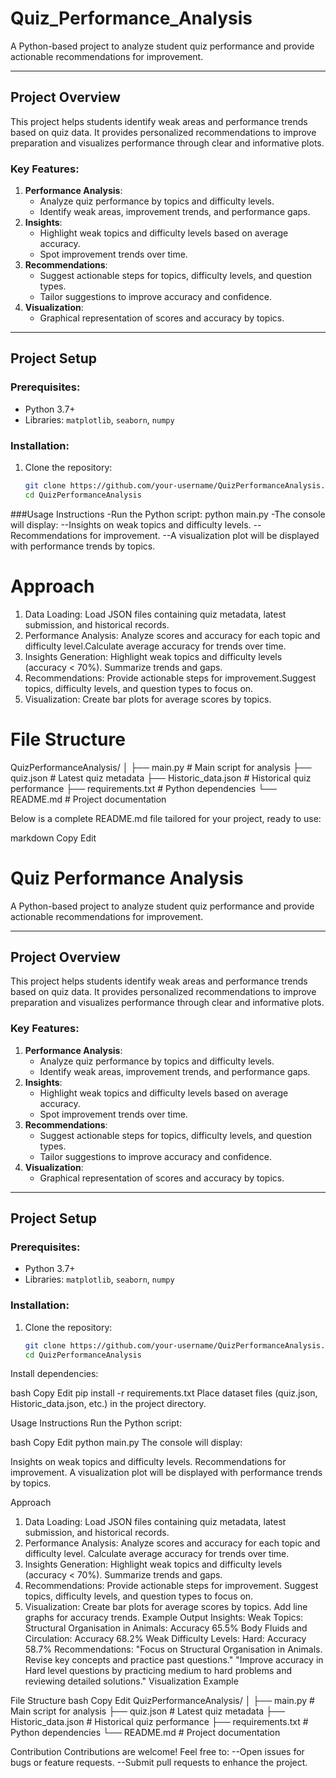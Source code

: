 # Quiz_Performance_Analysis

A Python-based project to analyze student quiz performance and provide actionable recommendations for improvement.

---

## Project Overview

This project helps students identify weak areas and performance trends based on quiz data. It provides personalized recommendations to improve preparation and visualizes performance through clear and informative plots.

### Key Features:
1. **Performance Analysis**:
   - Analyze quiz performance by topics and difficulty levels.
   - Identify weak areas, improvement trends, and performance gaps.
2. **Insights**:
   - Highlight weak topics and difficulty levels based on average accuracy.
   - Spot improvement trends over time.
3. **Recommendations**:
   - Suggest actionable steps for topics, difficulty levels, and question types.
   - Tailor suggestions to improve accuracy and confidence.
4. **Visualization**:
   - Graphical representation of scores and accuracy by topics.

---

## Project Setup

### Prerequisites:
- Python 3.7+
- Libraries: `matplotlib`, `seaborn`, `numpy`

### Installation:
1. Clone the repository:
   ```bash
   git clone https://github.com/your-username/QuizPerformanceAnalysis.git
   cd QuizPerformanceAnalysis

###Usage Instructions
-Run the Python script:
       python main.py
-The console will display:
  --Insights on weak topics and difficulty levels.
  --Recommendations for improvement.
  --A visualization plot will be displayed with performance trends by topics.


# Approach
1. Data Loading:  Load JSON files containing quiz metadata, latest submission, and historical records.
2. Performance Analysis:  Analyze scores and accuracy for each topic and difficulty level.Calculate average accuracy for trends over time.
3. Insights Generation: Highlight weak topics and difficulty levels (accuracy < 70%).
Summarize trends and gaps.
4. Recommendations: Provide actionable steps for improvement.Suggest topics, difficulty levels, and question types to focus on.
5. Visualization: Create bar plots for average scores by topics.


# File Structure
QuizPerformanceAnalysis/
│
├── main.py                 # Main script for analysis
├── quiz.json               # Latest quiz metadata
├── Historic_data.json      # Historical quiz performance
├── requirements.txt        # Python dependencies
└── README.md               # Project documentation



Below is a complete README.md file tailored for your project, ready to use:

markdown
Copy
Edit
# Quiz Performance Analysis

A Python-based project to analyze student quiz performance and provide actionable recommendations for improvement.

---

## Project Overview

This project helps students identify weak areas and performance trends based on quiz data. It provides personalized recommendations to improve preparation and visualizes performance through clear and informative plots.

### Key Features:
1. **Performance Analysis**:
   - Analyze quiz performance by topics and difficulty levels.
   - Identify weak areas, improvement trends, and performance gaps.
2. **Insights**:
   - Highlight weak topics and difficulty levels based on average accuracy.
   - Spot improvement trends over time.
3. **Recommendations**:
   - Suggest actionable steps for topics, difficulty levels, and question types.
   - Tailor suggestions to improve accuracy and confidence.
4. **Visualization**:
   - Graphical representation of scores and accuracy by topics.

---

## Project Setup

### Prerequisites:
- Python 3.7+
- Libraries: `matplotlib`, `seaborn`, `numpy`

### Installation:
1. Clone the repository:
   ```bash
   git clone https://github.com/your-username/QuizPerformanceAnalysis.git
   cd QuizPerformanceAnalysis
Install dependencies:

bash
Copy
Edit
pip install -r requirements.txt
Place dataset files (quiz.json, Historic_data.json, etc.) in the project directory.

Usage Instructions
Run the Python script:

bash
Copy
Edit
python main.py
The console will display:

Insights on weak topics and difficulty levels.
Recommendations for improvement.
A visualization plot will be displayed with performance trends by topics.

Approach
1. Data Loading:
Load JSON files containing quiz metadata, latest submission, and historical records.
2. Performance Analysis:
Analyze scores and accuracy for each topic and difficulty level.
Calculate average accuracy for trends over time.
3. Insights Generation:
Highlight weak topics and difficulty levels (accuracy < 70%).
Summarize trends and gaps.
4. Recommendations:
Provide actionable steps for improvement.
Suggest topics, difficulty levels, and question types to focus on.
5. Visualization:
Create bar plots for average scores by topics.
Add line graphs for accuracy trends.
Example Output
Insights:
Weak Topics:
Structural Organisation in Animals: Accuracy 65.5%
Body Fluids and Circulation: Accuracy 68.2%
Weak Difficulty Levels:
Hard: Accuracy 58.7%
Recommendations:
"Focus on Structural Organisation in Animals. Revise key concepts and practice past questions."
"Improve accuracy in Hard level questions by practicing medium to hard problems and reviewing detailed solutions."
Visualization Example

File Structure
bash
Copy
Edit
QuizPerformanceAnalysis/
│
├── main.py                 # Main script for analysis
├── quiz.json               # Latest quiz metadata
├── Historic_data.json      # Historical quiz performance
├── requirements.txt        # Python dependencies
└── README.md               # Project documentation


Contribution
Contributions are welcome! Feel free to:
               --Open issues for bugs or feature requests.
               --Submit pull requests to enhance the project.


